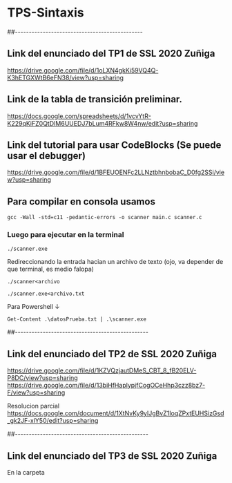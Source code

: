 # TPS-Sintaxis
##----------------------------------------------
## Link del enunciado del TP1 de SSL 2020 Zuñiga
https://drive.google.com/file/d/1oLXN4gkKi59VQ4Q-K3hETGXWtB6eFN38/view?usp=sharing

## Link de la tabla de transición preliminar.
https://docs.google.com/spreadsheets/d/1vcvYtR-K229qKiFZ0QtDIM6UUEDJ7bLum4RFkw8W4nw/edit?usp=sharing

## Link del tutorial para usar CodeBlocks (Se puede usar el debugger)
https://drive.google.com/file/d/1BFEUOENFc2LLNztbhnbobaC_D0fg2SSi/view?usp=sharing

## Para compilar en consola usamos
```
gcc -Wall -std=c11 -pedantic-errors -o scanner main.c scanner.c
```

### Luego para ejecutar en la terminal 
```
./scanner.exe
```

Redireccionando la entrada hacian un archivo de texto (ojo, va depender de que terminal, es medio falopa)
```
./scanner<archivo
```
```
./scanner.exe<archivo.txt
```
Para Powershell ↓
```
Get-Content .\datosPrueba.txt | .\scanner.exe
```

##------------------------------------------------
## Link del enunciado del TP2 de SSL 2020 Zuñiga
https://drive.google.com/file/d/1KZVQzjautDMeS_CBT_8_fB20ELV-P8DC/view?usp=sharing
https://drive.google.com/file/d/13biHfHaplypjfCogOCeHhp3czz8bz7-F/view?usp=sharing

Resolucion parcial
https://docs.google.com/document/d/1XtNvKy9ylJgBvZ1IoqZPxtEUHSizGsd_gk2JF-xlY50/edit?usp=sharing

##------------------------------------------------
## Link del enunciado del TP3 de SSL 2020 Zuñiga
En la carpeta
